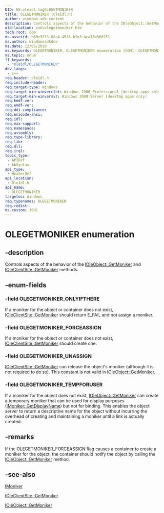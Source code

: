 ```yaml
---
UID: NE:oleidl.tagOLEGETMONIKER
title: OLEGETMONIKER (oleidl.h)
author: windows-sdk-content
description: Controls aspects of the behavior of the IOleObject::GetMoniker and IOleClientSite::GetMoniker methods.
old-location: com\olegetmoniker.htm
tech.root: com
ms.assetid: b69e3213-08c4-45f8-b1b3-4ca78e966251
ms.author: windowssdkdev
ms.date: 12/05/2018
ms.keywords: OLEGETMONIKER, OLEGETMONIKER enumeration [COM], OLEGETMONIKER_FORCEASSIGN, OLEGETMONIKER_ONLYIFTHERE, OLEGETMONIKER_TEMPFORUSER, OLEGETMONIKER_UNASSIGN, _ole_OLEGETMONIKER, com.olegetmoniker, oleidl/OLEGETMONIKER, oleidl/OLEGETMONIKER_FORCEASSIGN, oleidl/OLEGETMONIKER_ONLYIFTHERE, oleidl/OLEGETMONIKER_TEMPFORUSER, oleidl/OLEGETMONIKER_UNASSIGN
ms.topic: enum
f1_keywords: 
 - "oleidl/OLEGETMONIKER"
dev_langs:
 - c++
req.header: oleidl.h
req.include-header: 
req.target-type: Windows
req.target-min-winverclnt: Windows 2000 Professional [desktop apps only]
req.target-min-winversvr: Windows 2000 Server [desktop apps only]
req.kmdf-ver: 
req.umdf-ver: 
req.ddi-compliance: 
req.unicode-ansi: 
req.idl: 
req.max-support: 
req.namespace: 
req.assembly: 
req.type-library: 
req.lib: 
req.dll: 
req.irql: 
topic_type:
 - APIRef
 - kbSyntax
api_type:
 - HeaderDef
api_location:
 - OleIdl.h
api_name:
 - OLEGETMONIKER
targetos: Windows
req.typenames: OLEGETMONIKER
req.redist: 
ms.custom: 19H1
---
```


# OLEGETMONIKER enumeration


## -description


Controls aspects of the behavior of the <a href="https://docs.microsoft.com/windows/desktop/api/oleidl/nf-oleidl-ioleobject-getmoniker">IOleObject::GetMoniker</a> and <a href="https://docs.microsoft.com/windows/desktop/api/oleidl/nf-oleidl-ioleclientsite-getmoniker">IOleClientSite::GetMoniker</a> methods.


## -enum-fields




### -field OLEGETMONIKER_ONLYIFTHERE

If a moniker for the object or container does not exist, <a href="https://docs.microsoft.com/windows/desktop/api/oleidl/nf-oleidl-ioleclientsite-getmoniker">IOleClientSite::GetMoniker</a> should return E_FAIL and not assign a moniker.


### -field OLEGETMONIKER_FORCEASSIGN

If a moniker for the object or container does not exist, <a href="https://docs.microsoft.com/windows/desktop/api/oleidl/nf-oleidl-ioleclientsite-getmoniker">IOleClientSite::GetMoniker</a> should create one. 


### -field OLEGETMONIKER_UNASSIGN


<a href="https://docs.microsoft.com/windows/desktop/api/oleidl/nf-oleidl-ioleclientsite-getmoniker">IOleClientSite::GetMoniker</a> can release the object's moniker (although it is not required to do so). This constant is not valid in <a href="https://docs.microsoft.com/windows/desktop/api/oleidl/nf-oleidl-ioleobject-getmoniker">IOleObject::GetMoniker</a>. 


### -field OLEGETMONIKER_TEMPFORUSER

If a moniker for the object does not exist, <a href="https://docs.microsoft.com/windows/desktop/api/oleidl/nf-oleidl-ioleobject-getmoniker">IOleObject::GetMoniker</a> can create a temporary moniker that can be used for display purposes (<a href="https://docs.microsoft.com/windows/desktop/api/objidl/nf-objidl-imoniker-getdisplayname">IMoniker::GetDisplayName</a>) but not for binding. This enables the object server to return a descriptive name for the object without incurring the overhead of creating and maintaining a moniker until a link is actually created. 



## -remarks



If the OLEGETMONIKER_FORCEASSIGN flag causes a container to create a moniker for the object, the container should notify the object by calling the <a href="https://docs.microsoft.com/windows/desktop/api/oleidl/nf-oleidl-ioleobject-getmoniker">IOleObject::GetMoniker</a> method.





## -see-also




<a href="https://docs.microsoft.com/windows/desktop/api/objidl/nn-objidl-imoniker">IMoniker</a>



<a href="https://docs.microsoft.com/windows/desktop/api/oleidl/nf-oleidl-ioleclientsite-getmoniker">IOleClientSite::GetMoniker</a>



<a href="https://docs.microsoft.com/windows/desktop/api/oleidl/nf-oleidl-ioleobject-getmoniker">IOleObject::GetMoniker</a>
 

 

